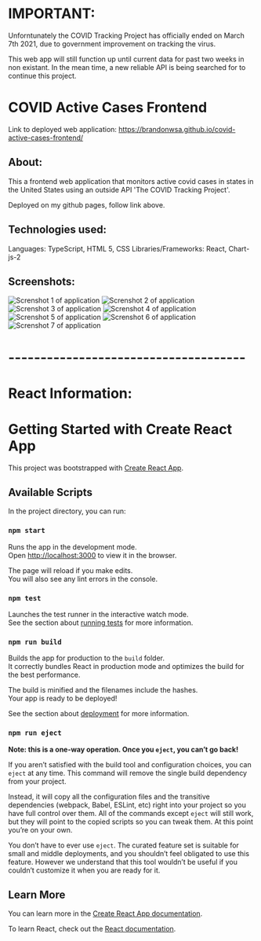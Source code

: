 # IMPORTANT:
Unforntunately the COVID Tracking Project has officially ended on March 7th 2021, due to government improvement on tracking the virus.

This web app will still function up until current data for past two weeks in non existant. In the mean time, a new reliable API is being searched for to continue this project.

# COVID Active Cases Frontend
Link to deployed web application: https://brandonwsa.github.io/covid-active-cases-frontend/

## About:

This a frontend web application that monitors active covid cases in states in the United States using an outside API 'The COVID Tracking Project'.

Deployed on my github pages, follow link above.

## Technologies used:

Languages: TypeScript, HTML 5, CSS
Libraries/Frameworks: React, Chart-js-2

## Screenshots:
![Screnshot 1 of application](https://github.com/brandonwsa/covid-active-cases-frontend/blob/main/screenshots/ss_1.PNG)
![Screnshot 2 of application](https://github.com/brandonwsa/covid-active-cases-frontend/blob/main/screenshots/ss_2.PNG)
![Screnshot 3 of application](https://github.com/brandonwsa/covid-active-cases-frontend/blob/main/screenshots/ss_3.PNG)
![Screnshot 4 of application](https://github.com/brandonwsa/covid-active-cases-frontend/blob/main/screenshots/ss_4.PNG)
![Screnshot 5 of application](https://github.com/brandonwsa/covid-active-cases-frontend/blob/main/screenshots/ss_5.PNG)
![Screnshot 6 of application](https://github.com/brandonwsa/covid-active-cases-frontend/blob/main/screenshots/ss_6.PNG)
![Screnshot 7 of application](https://github.com/brandonwsa/covid-active-cases-frontend/blob/main/screenshots/ss_7.PNG)



# -------------------------------------
# React Information:
# Getting Started with Create React App

This project was bootstrapped with [Create React App](https://github.com/facebook/create-react-app).

## Available Scripts

In the project directory, you can run:

### `npm start`

Runs the app in the development mode.\
Open [http://localhost:3000](http://localhost:3000) to view it in the browser.

The page will reload if you make edits.\
You will also see any lint errors in the console.

### `npm test`

Launches the test runner in the interactive watch mode.\
See the section about [running tests](https://facebook.github.io/create-react-app/docs/running-tests) for more information.

### `npm run build`

Builds the app for production to the `build` folder.\
It correctly bundles React in production mode and optimizes the build for the best performance.

The build is minified and the filenames include the hashes.\
Your app is ready to be deployed!

See the section about [deployment](https://facebook.github.io/create-react-app/docs/deployment) for more information.

### `npm run eject`

**Note: this is a one-way operation. Once you `eject`, you can’t go back!**

If you aren’t satisfied with the build tool and configuration choices, you can `eject` at any time. This command will remove the single build dependency from your project.

Instead, it will copy all the configuration files and the transitive dependencies (webpack, Babel, ESLint, etc) right into your project so you have full control over them. All of the commands except `eject` will still work, but they will point to the copied scripts so you can tweak them. At this point you’re on your own.

You don’t have to ever use `eject`. The curated feature set is suitable for small and middle deployments, and you shouldn’t feel obligated to use this feature. However we understand that this tool wouldn’t be useful if you couldn’t customize it when you are ready for it.

## Learn More

You can learn more in the [Create React App documentation](https://facebook.github.io/create-react-app/docs/getting-started).

To learn React, check out the [React documentation](https://reactjs.org/).
